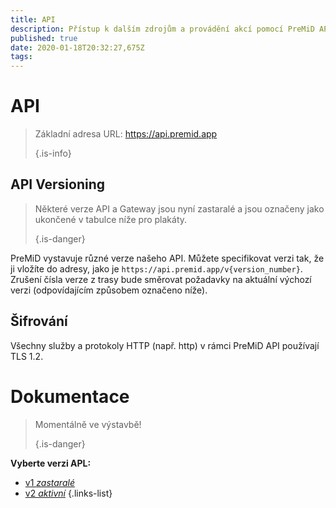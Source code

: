 ```yaml
---
title: API
description: Přístup k dalším zdrojům a provádění akcí pomocí PreMiD API
published: true
date: 2020-01-18T20:32:27,675Z
tags:
---
```


# API

> Základní adresa URL: https://api.premid.app 
> 
> {.is-info}

## API Versioning
> Některé verze API a Gateway jsou nyní zastaralé a jsou označeny jako ukončené v tabulce níže pro plakáty. 
> 
> {.is-danger}

PreMiD vystavuje různé verze našeho API. Můžete specifikovat verzi tak, že ji vložíte do adresy, jako je `https://api.premid.app/v{version_number}`. Zrušení čísla verze z trasy bude směrovat požadavky na aktuální výchozí verzi (odpovídajícím způsobem označeno níže).

## Šifrování

Všechny služby a protokoly HTTP (např. http) v rámci PreMiD API používají TLS 1.2.

# Dokumentace
> Momentálně ve výstavbě! 
> 
> {.is-danger}

**Vyberte verzi APL:**
- [v1 *zastaralé*](/dev/api/v1)
- [v2 *aktivní*](/dev/api/v2)
{.links-list}